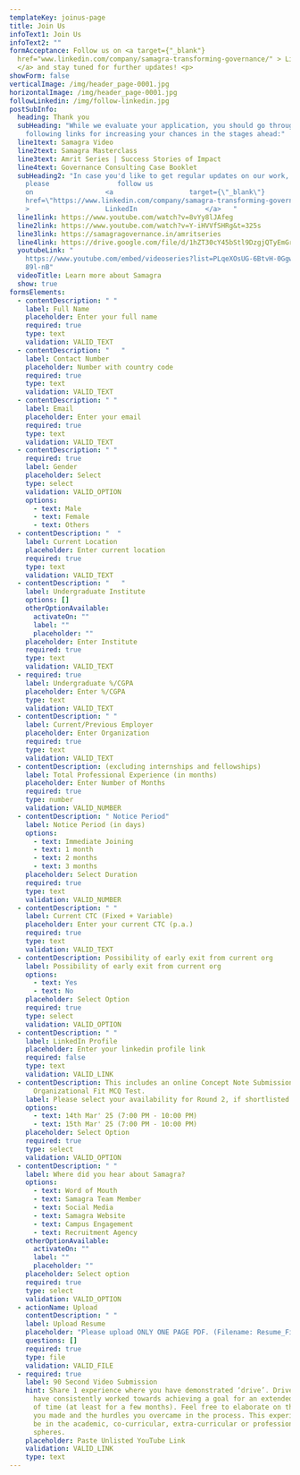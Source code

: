 ```yaml
---
templateKey: joinus-page
title: Join Us
infoText1: Join Us
infoText2: ""
formAcceptance: Follow us on <a target={"_blank"}
  href="www.linkedin.com/company/samagra-transforming-governance/" > LinkedIn
  </a> and stay tuned for further updates! <p>
showForm: false
verticalImage: /img/header_page-0001.jpg
horizontalImage: /img/header_page-0001.jpg
followLinkedin: /img/follow-linkedin.jpg
postSubInfo:
  heading: Thank you
  subHeading: "While we evaluate your application, you should go through the
    following links for increasing your chances in the stages ahead:"
  line1text: Samagra Video
  line2text: Samagra Masterclass
  line3text: Amrit Series | Success Stories of Impact
  line4text: Governance Consulting Case Booklet
  subHeading2: "In case you'd like to get regular updates on our work,
    please                 follow us
    on                  <a                   target={\"_blank\"}                   \
    href=\"https://www.linkedin.com/company/samagra-transforming-governance/\"                 \
    >                   LinkedIn                 </a>   "
  line1link: https://www.youtube.com/watch?v=8vYy8lJAfeg
  line2link: https://www.youtube.com/watch?v=Y-iHVVfSHRg&t=325s
  line3link: https://samagragovernance.in/amritseries
  line4link: https://drive.google.com/file/d/1hZT30cY45bStl9DzgjQTyEmGr2kCNnWg/view
  youtubeLink: "
    https://www.youtube.com/embed/videoseries?list=PLqeXOsUG-6BtvH-0GgwRGX9Z2uO\
    89l-nB"
  videoTitle: Learn more about Samagra
  show: true
formsElements:
  - contentDescription: " "
    label: Full Name
    placeholder: Enter your full name
    required: true
    type: text
    validation: VALID_TEXT
  - contentDescription: "   "
    label: Contact Number
    placeholder: Number with country code
    required: true
    type: text
    validation: VALID_TEXT
  - contentDescription: " "
    label: Email
    placeholder: Enter your email
    required: true
    type: text
    validation: VALID_TEXT
  - contentDescription: " "
    required: true
    label: Gender
    placeholder: S﻿elect
    type: select
    validation: VALID_OPTION
    options:
      - text: Male
      - text: Female
      - text: Others
  - contentDescription: "  "
    label: Current Location
    placeholder: Enter current location
    required: true
    type: text
    validation: VALID_TEXT
  - contentDescription: "   "
    label: Undergraduate Institute
    options: []
    otherOptionAvailable:
      activateOn: ""
      label: ""
      placeholder: ""
    placeholder: Enter Institute
    required: true
    type: text
    validation: VALID_TEXT
  - required: true
    label: Undergraduate %/CGPA
    placeholder: Enter %/CGPA
    type: text
    validation: VALID_TEXT
  - contentDescription: " "
    label: Current/Previous Employer
    placeholder: Enter Organization
    required: true
    type: text
    validation: VALID_TEXT
  - contentDescription: (excluding internships and fellowships)
    label: Total Professional Experience (in months)
    placeholder: Enter Number of Months
    required: true
    type: number
    validation: VALID_NUMBER
  - contentDescription: " Notice Period"
    label: Notice Period (in days)
    options:
      - text: Immediate Joining
      - text: 1 month
      - text: 2 months
      - text: 3 months
    placeholder: Select Duration
    required: true
    type: text
    validation: VALID_NUMBER
  - contentDescription: " "
    label: Current CTC (Fixed + Variable)
    placeholder: Enter your current CTC (p.a.)
    required: true
    type: text
    validation: VALID_TEXT
  - contentDescription: Possibility of early exit from current org
    label: Possibility of early exit from current org
    options:
      - text: Yes
      - text: No
    placeholder: Select Option
    required: true
    type: select
    validation: VALID_OPTION
  - contentDescription: " "
    label: LinkedIn Profile
    placeholder: Enter your linkedin profile link
    required: false
    type: text
    validation: VALID_LINK
  - contentDescription: This includes an online Concept Note Submission +
      Organizational Fit MCQ Test.
    label: Please select your availability for Round 2, if shortlisted
    options:
      - text: 14th Mar' 25 (7:00 PM - 10:00 PM)
      - text: 15th Mar' 25 (7:00 PM - 10:00 PM)
    placeholder: Select Option
    required: true
    type: select
    validation: VALID_OPTION
  - contentDescription: " "
    label: Where did you hear about Samagra?
    options:
      - text: Word of Mouth
      - text: Samagra Team Member
      - text: Social Media
      - text: Samagra Website
      - text: Campus Engagement
      - text: Recruitment Agency
    otherOptionAvailable:
      activateOn: ""
      label: ""
      placeholder: ""
    placeholder: S﻿elect option
    required: true
    type: select
    validation: VALID_OPTION
  - actionName: Upload
    contentDescription: " "
    label: Upload Resume
    placeholder: "Please upload ONLY ONE PAGE PDF. (Filename: Resume_Firstname Lastname)"
    questions: []
    required: true
    type: file
    validation: VALID_FILE
  - required: true
    label: 90 Second Video Submission
    hint: Share 1 experience where you have demonstrated ‘drive’. Drive is when you
      have consistently worked towards achieving a goal for an extended period
      of time (at least for a few months). Feel free to elaborate on the efforts
      you made and the hurdles you overcame in the process. This experience may
      be in the academic, co-curricular, extra-curricular or professional
      spheres.
    placeholder: P﻿aste Unlisted YouTube Link
    validation: VALID_LINK
    type: text
---
```


